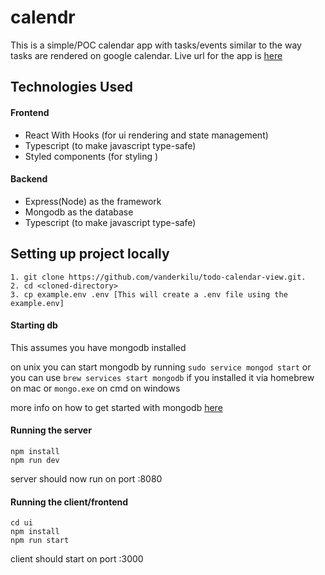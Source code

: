 # calendr

This is a simple/POC calendar app with tasks/events similar to the way tasks are rendered on google calendar.
Live url for the app is [here](https://todo-calendar-view.netlify.app/)

## Technologies Used

#### Frontend

- React With Hooks (for ui rendering and state management)
- Typescript (to make javascript type-safe)
- Styled components (for styling )

#### Backend

- Express(Node) as the framework
- Mongodb as the database
- Typescript (to make javascript type-safe)

## Setting up project locally

```
1. git clone https://github.com/vanderkilu/todo-calendar-view.git.
2. cd <cloned-directory>
3. cp example.env .env [This will create a .env file using the example.env]
```

#### Starting db

This assumes you have mongodb installed

on unix you can start mongodb by running `sudo service mongod start`
or you can use `brew services start mongodb` if you installed it via homebrew on mac
or `mongo.exe` on cmd on windows

more info on how to get started with mongodb [here](https://docs.mongodb.com/manual/installation/)

#### Running the server

```
npm install
npm run dev
```

server should now run on port :8080

#### Running the client/frontend

```
cd ui
npm install
npm run start
```

client should start on port :3000
